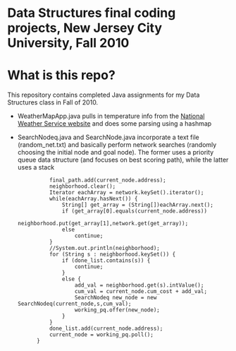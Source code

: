 # Data Structures final coding projects, New Jersey City University, Fall 2010


# What is this repo?
This repository contains completed Java assignments for my Data Structures class in Fall of 2010. 

- WeatherMapApp.java pulls in temperature info from the [National Weather Service website](http://iwin.nws.noaa.gov/iwin/nj/hourly.html) and does some parsing using a hashmap

- SearchNodeq.java and SearchNode.java incorporate a text file (random_net.txt) and basically perform network searches (randomly choosing the initial node and goal node). The former uses a priority queue data structure (and focuses on best scoring path), while the latter uses a stack

				final_path.add(current_node.address);
				neighborhood.clear();
				Iterator eachArray = network.keySet().iterator();
				while(eachArray.hasNext()) {
					String[] get_array = (String[])eachArray.next();
					if (get_array[0].equals(current_node.address))
						neighborhood.put(get_array[1],network.get(get_array));
					else 
						continue;	
				}
				//System.out.println(neighborhood);
				for (String s : neighborhood.keySet()) {
					if (done_list.contains(s)) {
						continue;
					}
					else {
						add_val = neighborhood.get(s).intValue();
						cum_val = current_node.cum_cost + add_val;
						SearchNodeq new_node = new SearchNodeq(current_node,s,cum_val);
						working_pq.offer(new_node);
					}	
				}
				done_list.add(current_node.address);
				current_node = working_pq.poll();
			}